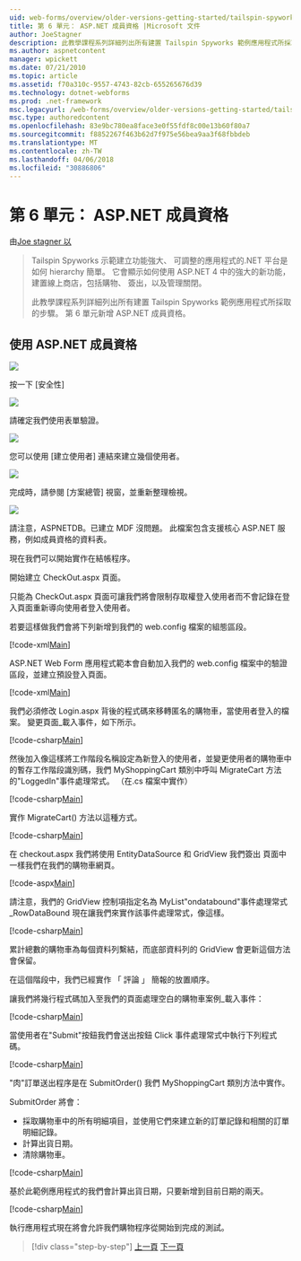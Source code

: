 ```yaml
---
uid: web-forms/overview/older-versions-getting-started/tailspin-spyworks/tailspin-spyworks-part-6
title: 第 6 單元： ASP.NET 成員資格 |Microsoft 文件
author: JoeStagner
description: 此教學課程系列詳細列出所有建置 Tailspin Spyworks 範例應用程式所採取的步驟。 第 6 單元新增 ASP.NET 成員資格。
ms.author: aspnetcontent
manager: wpickett
ms.date: 07/21/2010
ms.topic: article
ms.assetid: f70a310c-9557-4743-82cb-655265676d39
ms.technology: dotnet-webforms
ms.prod: .net-framework
msc.legacyurl: /web-forms/overview/older-versions-getting-started/tailspin-spyworks/tailspin-spyworks-part-6
msc.type: authoredcontent
ms.openlocfilehash: 83e9bc780ea8face3e0f55fdf8c00e13b60f80a7
ms.sourcegitcommit: f8852267f463b62d7f975e56bea9aa3f68fbbdeb
ms.translationtype: MT
ms.contentlocale: zh-TW
ms.lasthandoff: 04/06/2018
ms.locfileid: "30886806"
---
```

<a name="part-6-aspnet-membership"></a>第 6 單元： ASP.NET 成員資格
====================
由[Joe stagner 以](https://github.com/JoeStagner)

> Tailspin Spyworks 示範建立功能強大、 可調整的應用程式的.NET 平台是如何 hierarchy 簡單。 它會顯示如何使用 ASP.NET 4 中的強大的新功能，建置線上商店，包括購物、 簽出，以及管理關閉。
> 
> 此教學課程系列詳細列出所有建置 Tailspin Spyworks 範例應用程式所採取的步驟。 第 6 單元新增 ASP.NET 成員資格。


## <a id="_Toc260221672"></a>  使用 ASP.NET 成員資格

![](tailspin-spyworks-part-6/_static/image1.png)

按一下 [安全性]

![](tailspin-spyworks-part-6/_static/image1.jpg)

請確定我們使用表單驗證。

![](tailspin-spyworks-part-6/_static/image2.jpg)

您可以使用 [建立使用者] 連結來建立幾個使用者。

![](tailspin-spyworks-part-6/_static/image3.jpg)

完成時，請參閱 [方案總管] 視窗，並重新整理檢視。

![](tailspin-spyworks-part-6/_static/image2.png)

請注意，ASPNETDB。已建立 MDF 沒問題。 此檔案包含支援核心 ASP.NET 服務，例如成員資格的資料表。

現在我們可以開始實作在結帳程序。

開始建立 CheckOut.aspx 頁面。

只能為 CheckOut.aspx 頁面可讓我們將會限制存取權登入使用者而不會記錄在登入頁面重新導向使用者登入使用者。

若要這樣做我們會將下列新增到我們的 web.config 檔案的組態區段。

[!code-xml[Main](tailspin-spyworks-part-6/samples/sample1.xml)]

ASP.NET Web Form 應用程式範本會自動加入我們的 web.config 檔案中的驗證 區段，並建立預設登入頁面。

[!code-xml[Main](tailspin-spyworks-part-6/samples/sample2.xml)]

我們必須修改 Login.aspx 背後的程式碼來移轉匿名的購物車，當使用者登入的檔案。 變更頁面\_載入事件，如下所示。

[!code-csharp[Main](tailspin-spyworks-part-6/samples/sample3.cs)]

然後加入像這樣將工作階段名稱設定為新登入的使用者，並變更使用者的購物車中的暫存工作階段識別碼，我們 MyShoppingCart 類別中呼叫 MigrateCart 方法的"LoggedIn"事件處理常式。 （在.cs 檔案中實作）

[!code-csharp[Main](tailspin-spyworks-part-6/samples/sample4.cs)]

實作 MigrateCart() 方法以這種方式。

[!code-csharp[Main](tailspin-spyworks-part-6/samples/sample5.cs)]

在 checkout.aspx 我們將使用 EntityDataSource 和 GridView 我們簽出 頁面中一樣我們在我們的購物車網頁。

[!code-aspx[Main](tailspin-spyworks-part-6/samples/sample6.aspx)]

請注意，我們的 GridView 控制項指定名為 MyList"ondatabound"事件處理常式\_RowDataBound 現在讓我們來實作該事件處理常式，像這樣。

[!code-csharp[Main](tailspin-spyworks-part-6/samples/sample7.cs)]

累計總數的購物車為每個資料列繫結，而底部資料列的 GridView 會更新這個方法會保留。

在這個階段中，我們已經實作 「 評論 」 簡報的放置順序。

讓我們將幾行程式碼加入至我們的頁面處理空白的購物車案例\_載入事件：

[!code-csharp[Main](tailspin-spyworks-part-6/samples/sample8.cs)]

當使用者在"Submit"按鈕我們會送出按鈕 Click 事件處理常式中執行下列程式碼。

[!code-csharp[Main](tailspin-spyworks-part-6/samples/sample9.cs)]

"肉"訂單送出程序是在 SubmitOrder() 我們 MyShoppingCart 類別方法中實作。

SubmitOrder 將會：

- 採取購物車中的所有明細項目，並使用它們來建立新的訂單記錄和相關的訂單明細記錄。
- 計算出貨日期。
- 清除購物車。


[!code-csharp[Main](tailspin-spyworks-part-6/samples/sample10.cs)]

基於此範例應用程式的我們會計算出貨日期，只要新增到目前日期的兩天。

[!code-csharp[Main](tailspin-spyworks-part-6/samples/sample11.cs)]

執行應用程式現在將會允許我們購物程序從開始到完成的測試。

> [!div class="step-by-step"]
> [上一頁](tailspin-spyworks-part-5.md)
> [下一頁](tailspin-spyworks-part-7.md)
